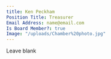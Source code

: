 ```yaml
---
title: Ken Peckham
Position Title: Treasurer
Email Address: name@email.com
Is Board Member?: true
Image: "/uploads/Chamber%20photo.jpg"
---
```


Leave blank
